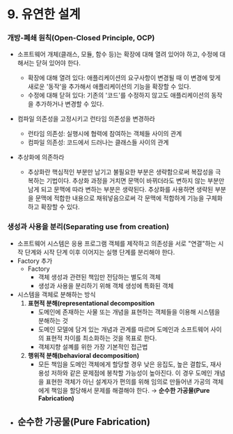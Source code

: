 # 9. 유연한 설계

### 개방-폐쇄 원칙(Open-Closed Principle, OCP)

- 소프트웨어 개체(클래스, 모듈, 함수 등)는 확장에 대해 열려 있어야 하고, 수정에 대해서는 닫혀 있어야 한다.
  - 확장에 대해 열려 있다: 애플리케이션의 요구사항이 변경될 때 이 변경에 맞게 새로운 '동작'을 추가해서 애플리케이션의 기능을 확장할 수 있다.
  - 수정에 대해 닫혀 있다: 기존의 '코드'를 수정하지 않고도 애플리케이션의 동작을 추가하거나 변경할 수 있다.
- 컴파일 의존성을 고정시키고 런타임 의존성을 변경하라
  - 런타임 의존성: 실행시에 협력에 참여하는 객체들 사이의 관계
  - 컴파일 의존성: 코드에서 드러나는 클래스들 사이의 관계
- 추상화에 의존하라
  
  - 추상화란 핵심적인 부분만 남기고 불필요한 부분은 생략함으로써 복잡성을 극복하는 기법이다. 추상화 과정을 거치면 문맥이 바뀌더라도 변하지 않는 부분만 남게 되고 문맥에 따라 변하는 부분은 생략된다. 추상화를 사용하면 생략된 부분을 문맥에 적합한 내용으로 채워넣음으로써 각 문맥에 적합하게 기능을 구체화하고 확장할 수 있다.
  
    

### 생성과 사용을 분리(Separating use from creation)

- 소프트웨어 시스템은 응용 프로그램 객체를 제작하고 의존성을 서로 "연결"하는 시작 단계와 시작 단계 이후 이어지는 실행 단계를 분리해야 한다.
- Factory 추가
  - Factory
    - 객체 생성과 관련된 책임만 전담하는 별도의 객체
    - 생성과 사용을 분리하기 위해 객체 생성에 특화된 객체
- 시스템을 객체로 분해하는 방식
  1. **표현적 분해(representational decomposition**
     - 도메인에 존재하는 사물 또는 개념을 표현하는 객체들을 이용해 시스템을 분해하는 것
     - 도메인 모델에 담겨 있는 개념과 관계를 따르며 도메인과 소프트웨어 사이의 표현적 차이를 최소화하는 것을 목표로 한다.
     - 객체지향 설꼐를 위한 가장 기본적인 접근법
  2. **행위적 분해(behavioral decomposition)**
     - 모든 책임을 도메인 객체에게 할당할 경우 낮은 응집도, 높은 결합도, 재사용성 저하와 같은 문제점에 봉착할 가능성이 높아진다. 이 경우 도메인 개념을 표현한 객체가 아닌 설계자가 편의를 위해 임의로 만들어낸 가공의 객체에게 책임을 할당해서 문제를 해결해야 한다. → **순수한 가공물(Pure Fabrication)**
- **순수한 가공물(Pure Fabrication)**
  - 